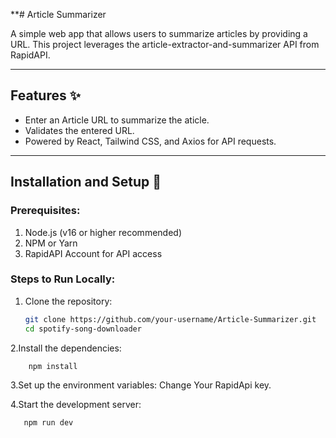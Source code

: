 
**# Article Summarizer

A simple web app that allows users to summarize articles by providing a URL. This project leverages the article-extractor-and-summarizer API from RapidAPI.

---

## Features ✨
- Enter an Article URL to summarize the aticle.
- Validates the entered URL.
- Powered by React, Tailwind CSS, and Axios for API requests.

---

## Installation and Setup 🚀

### Prerequisites:
1. Node.js (v16 or higher recommended)
2. NPM or Yarn
3. RapidAPI Account for API access

### Steps to Run Locally:
1. Clone the repository:
   ```bash
   git clone https://github.com/your-username/Article-Summarizer.git
   cd spotify-song-downloader


2.Install the dependencies:

        npm install

3.Set up the environment variables:
      Change Your RapidApi key.

 4.Start the development server:

       npm run dev
